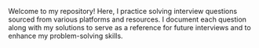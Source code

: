 Welcome to my repository! Here, I practice solving interview questions sourced from various platforms and resources.
I document each question along with my solutions to serve as a reference for future interviews and to enhance my problem-solving skills.
